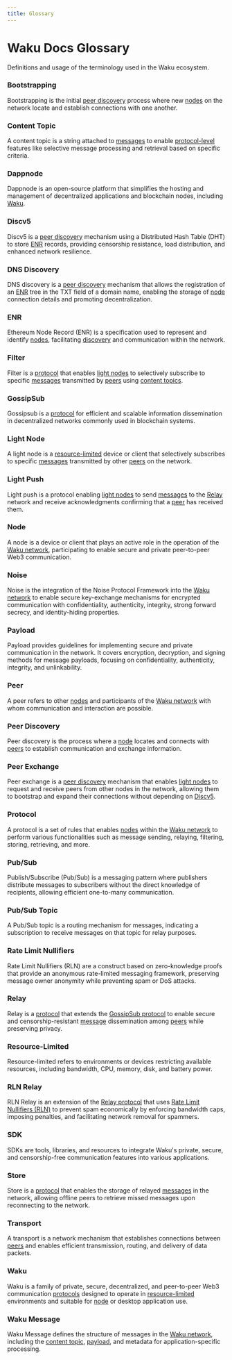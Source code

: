 ```yaml
---
title: Glossary
---
```


# Waku Docs Glossary

Definitions and usage of the terminology used in the Waku ecosystem.

### Bootstrapping

Bootstrapping is the initial [peer discovery](#peer-discovery) process where new [nodes](#node) on the network locate and establish connections with one another.

### Content Topic

A content topic is a string attached to [messages](#waku-message) to enable [protocol-level](#protocol) features like selective message processing and retrieval based on specific criteria.

### Dappnode

Dappnode is an open-source platform that simplifies the hosting and management of decentralized applications and blockchain nodes, including [Waku](#waku).

### Discv5

Discv5 is a [peer discovery](#peer-discovery) mechanism using a Distributed Hash Table (DHT) to store [ENR](#enr) records, providing censorship resistance, load distribution, and enhanced network resilience.

### DNS Discovery

DNS discovery is a [peer discovery](#peer-discovery) mechanism that allows the registration of an [ENR](#enr) tree in the TXT field of a domain name, enabling the storage of [node](#node) connection details and promoting decentralization.

### ENR

Ethereum Node Record (ENR) is a specification used to represent and identify [nodes](#node), facilitating [discovery](#peer-discovery) and communication within the network.

### Filter

Filter is a [protocol](#protocol) that enables [light nodes](#light-node) to selectively subscribe to specific [messages](#waku-message) transmitted by [peers](#peer) using [content topics](#content-topic).

### GossipSub

Gossipsub is a [protocol](#protocol) for efficient and scalable information dissemination in decentralized networks commonly used in blockchain systems.

### Light Node

A light node is a [resource-limited](#resource-limited) device or client that selectively subscribes to specific [messages](#waku-message) transmitted by other [peers](#peer) on the network.

### Light Push

Light push is a protocol enabling [light nodes](#light-node) to send [messages](#waku-message) to the [Relay](#relay) network and receive acknowledgments confirming that a [peer](#peer) has received them.

### Node

A node is a device or client that plays an active role in the operation of the [Waku network](#waku), participating to enable secure and private peer-to-peer Web3 communication.

### Noise

Noise is the integration of the Noise Protocol Framework into the [Waku network](#waku) to enable secure key-exchange mechanisms for encrypted communication with confidentiality, authenticity, integrity, strong forward secrecy, and identity-hiding properties.

### Payload

Payload provides guidelines for implementing secure and private communication in the network. It covers encryption, decryption, and signing methods for message payloads, focusing on confidentiality, authenticity, integrity, and unlinkability.

### Peer

A peer refers to other [nodes](#node) and participants of the [Waku network](#waku) with whom communication and interaction are possible.

### Peer Discovery

Peer discovery is the process where a [node](#node) locates and connects with [peers](#peer) to establish communication and exchange information.

### Peer Exchange

Peer exchange is a [peer discovery](#peer-discovery) mechanism that enables [light nodes](#light-node) to request and receive peers from other nodes in the network, allowing them to bootstrap and expand their connections without depending on [Discv5](#discv5).

### Protocol

A protocol is a set of rules that enables [nodes](#node) within the [Waku network](#waku) to perform various functionalities such as message sending, relaying, filtering, storing, retrieving, and more.

### Pub/Sub

Publish/Subscribe (Pub/Sub) is a messaging pattern where publishers distribute messages to subscribers without the direct knowledge of recipients, allowing efficient one-to-many communication.

### Pub/Sub Topic

A Pub/Sub topic is a routing mechanism for messages, indicating a subscription to receive messages on that topic for relay purposes.

### Rate Limit Nullifiers

Rate Limit Nullifiers (RLN) are a construct based on zero-knowledge proofs that provide an anonymous rate-limited messaging framework, preserving message owner anonymity while preventing spam or DoS attacks.

### Relay

Relay is a [protocol](#protocol) that extends the [GossipSub protocol](#gossipsub) to enable secure and censorship-resistant [message](#waku-message) dissemination among [peers](#peer) while preserving privacy.

### Resource-Limited

Resource-limited refers to environments or devices restricting available resources, including bandwidth, CPU, memory, disk, and battery power.

### RLN Relay

RLN Relay is an extension of the [Relay protocol](#relay) that uses [Rate Limit Nullifiers (RLN)](#rate-limit-nullifiers) to prevent spam economically by enforcing bandwidth caps, imposing penalties, and facilitating network removal for spammers.

### SDK

SDKs are tools, libraries, and resources to integrate Waku's private, secure, and censorship-free communication features into various applications.

### Store

Store is a [protocol](#protocol) that enables the storage of relayed [messages](#waku-message) in the network, allowing offline peers to retrieve missed messages upon reconnecting to the network.

### Transport

A transport is a network mechanism that establishes connections between [peers](#peer) and enables efficient transmission, routing, and delivery of data packets.

### Waku

Waku is a family of private, secure, decentralized, and peer-to-peer Web3 communication [protocols](#protocol) designed to operate in [resource-limited](#resource-limited) environments and suitable for [node](#node) or desktop application use.

### Waku Message

Waku Message defines the structure of messages in the [Waku network](#waku), including the [content topic](#content-topic), [payload](#payload), and metadata for application-specific processing.